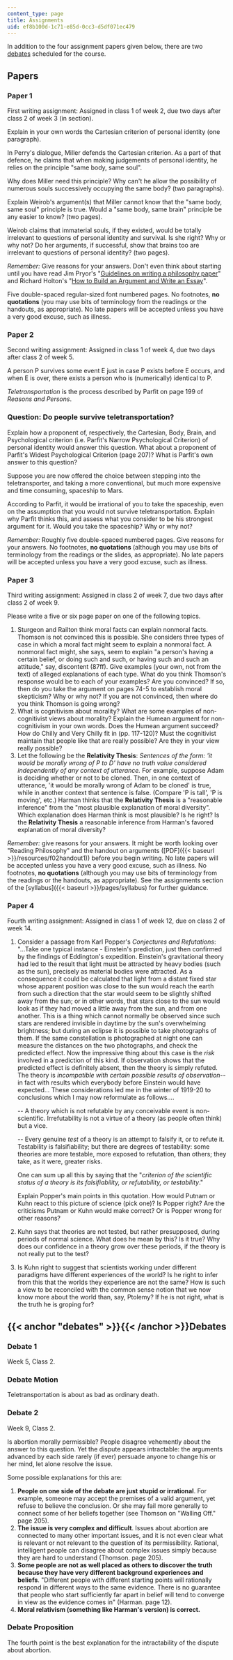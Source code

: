 ```yaml
---
content_type: page
title: Assignments
uid: ef8b100d-1c71-e85d-0cc3-d5df071ec479
---
```


In addition to the four assignment papers given below, there are two [debates](#debates) scheduled for the course.

Papers
------

### Paper 1

First writing assignment: Assigned in class 1 of week 2, due two days after class 2 of week 3 (in section).

Explain in your own words the Cartesian criterion of personal identity (one paragraph).

In Perry's dialogue, Miller defends the Cartesian criterion. As a part of that defence, he claims that when making judgements of personal identity, he relies on the principle "same body, same soul".

Why does Miller need this principle? Why can't he allow the possibility of numerous souls successively occupying the same body? (two paragraphs).

Explain Weirob's argument(s) that Miller cannot know that the "same body, same soul" principle is true. Would a "same body, same brain" principle be any easier to know? (two pages).

Weirob claims that immaterial souls, if they existed, would be totally irrelevant to questions of personal identity and survival. Is she right? Why or why not? Do her arguments, if successful, show that brains too are irrelevant to questions of personal identity? (two pages).

_Remember:_ Give reasons for your answers. Don't even think about starting until you have read Jim Pryor's "[Guidelines on writing a philosophy paper](http://www.jimpryor.net/teaching/guidelines/writing.html)" and Richard Holton's "[How to Build an Argument and Write an Essay](http://web.mit.edu/holton/www/edin/write/writehome.html)".

Five double-spaced regular-sized font numbered pages. No footnotes, **no quotations** (you may use bits of terminology from the readings or the handouts, as appropriate). No late papers will be accepted unless you have a very good excuse, such as illness.

### Paper 2

Second writing assignment: Assigned in class 1 of week 4, due two days after class 2 of week 5.

A person P survives some event E just in case P exists before E occurs, and when E is over, there exists a person who is (numerically) identical to P.

_Teletransportation_ is the process described by Parfit on page 199 of _Reasons and Persons_.

### Question: Do people survive teletransportation?

Explain how a proponent of, respectively, the Cartesian, Body, Brain, and Psychological criterion (i.e. Parfit's Narrow Psychological Criterion) of personal identity would answer this question. What about a proponent of Parfit's Widest Psychological Criterion (page 207)? What is Parfit's own answer to this question?

Suppose you are now offered the choice between stepping into the teletransporter, and taking a more conventional, but much more expensive and time consuming, spaceship to Mars.

According to Parfit, it would be irrational of you to take the spaceship, even on the assumption that you would not survive teletransportation. Explain why Parfit thinks this, and assess what you consider to be his strongest argument for it. Would you take the spaceship? Why or why not?

_Remember:_ Roughly five double-spaced numbered pages. Give reasons for your answers. No footnotes, **no quotations** (although you may use bits of terminology from the readings or the slides, as appropriate). No late papers will be accepted unless you have a very good excuse, such as illness.

### Paper 3

Third writing assignment: Assigned in class 2 of week 7, due two days after class 2 of week 9.

Please write a five or six page paper on one of the following topics.

1.  Sturgeon and Railton think moral facts can explain nonmoral facts. Thomson is not convinced this is possible. She considers three types of case in which a moral fact might seem to explain a nonmoral fact. A nonmoral fact might, she says, seem to explain "a person's having a certain belief, or doing such and such, or having such and such an attitude," say, discontent (87ff). Give examples (your own, not from the text) of alleged explanations of each type. What do you think Thomson's response would be to each of your examples? Are you convinced? If so, then do you take the argument on pages 74-5 to establish moral skepticism? Why or why not? If you are not convinced, then where do you think Thomson is going wrong?
2.  What is cognitivism about morality? What are some examples of non-cognitivist views about morality? Explain the Humean argument for non-cognitivism in your own words. Does the Humean argument succeed? How do Chilly and Very Chilly fit in (pp. 117-120)? Must the cognitivist maintain that people like that are really possible? Are they in your view really possible?
3.  Let the following be the **Relativity Thesis**: _Sentences of the form: 'it would be morally wrong of P to D' have no truth value considered independently of any context of utterance._ For example, suppose Adam is deciding whether or not to be cloned. Then, in one context of utterance, 'it would be morally wrong of Adam to be cloned' is true, while in another context that sentence is false. (Compare 'P is tall', 'P is moving', etc.) Harman thinks that the **Relativity Thesis** is a "reasonable inference" from the "most plausible explanation of moral diversity". Which explanation does Harman think is most plausible? Is he right? Is the **Relativity Thesis** a reasonable inference from Harman's favored explanation of moral diversity?

_Remember:_ give reasons for your answers. It might be worth looking over "Reading Philosophy" and the handout on arguments ([PDF]({{< baseurl >}}/resources/f02handout1)) before you begin writing. No late papers will be accepted unless you have a very good excuse, such as illness. No footnotes, **no quotations** (although you may use bits of terminology from the readings or the handouts, as appropriate). See the assignments section of the [syllabus]({{< baseurl >}}/pages/syllabus) for further guidance.

### Paper 4

Fourth writing assignment: Assigned in class 1 of week 12, due on class 2 of week 14.

1.  Consider a passage from Karl Popper's _Conjectures and Refutations_: "...Take one typical instance - Einstein's prediction, just then confirmed by the findings of Eddington's expedition. Einstein's gravitational theory had led to the result that light must be attracted by heavy bodies (such as the sun), precisely as material bodies were attracted. As a consequence it could be calculated that light from a distant fixed star whose apparent position was close to the sun would reach the earth from such a direction that the star would seem to be slightly shifted away from the sun; or in other words, that stars close to the sun would look as if they had moved a little away from the sun, and from one another. This is a thing which cannot normally be observed since such stars are rendered invisible in daytime by the sun's overwhelming brightness; but during an eclipse it is possible to take photographs of them. If the same constellation is photographed at night one can measure the distances on the two photographs, and check the predicted effect. Now the impressive thing about this case is the _risk_ involved in a prediction of this kind. If observation shows that the predicted effect is definitely absent, then the theory is simply refuted. The theory is _incompatible with certain possible results of observation_\--in fact with results which everybody before Einstein would have expected... These considerations led me in the winter of 1919-20 to conclusions which I may now reformulate as follows....  
      
    \-- A theory which is not refutable by any conceivable event is non-scientific. Irrefutability is not a virtue of a theory (as people often think) but a vice.  
      
    \-- Every genuine _test_ of a theory is an attempt to falsify it, or to refute it. Testability is falsifiability; but there are degrees of testability: some theories are more testable, more exposed to refutation, than others; they take, as it were, greater risks.  
      
    One can sum up all this by saying that the "_criterion of the scientific status of a theory is its falsifiability, or refutability, or testability_."  
      
    Explain Popper's main points in this quotation. How would Putnam or Kuhn react to this picture of science (pick one)? Is Popper right? Are the criticisms Putnam or Kuhn would make correct? Or is Popper wrong for other reasons?
2.  Kuhn says that theories are not tested, but rather presupposed, during periods of normal science. What does he mean by this? Is it true? Why does our confidence in a theory grow over these periods, if the theory is not really put to the test?
3.  Is Kuhn right to suggest that scientists working under different paradigms have different experiences of the world? Is he right to infer from this that the worlds they experience are not the same? How is such a view to be reconciled with the common sense notion that we now know more about the world than, say, Ptolemy? If he is not right, what is the truth he is groping for?

{{< anchor "debates" >}}{{< /anchor >}}Debates
----------------------------------------------

### Debate 1

Week 5, Class 2.

### Debate Motion

Teletransportation is about as bad as ordinary death.

### Debate 2

Week 9, Class 2.

Is abortion morally permissible? People disagree vehemently about the answer to this question. Yet the dispute appears intractable: the arguments advanced by each side rarely (if ever) persuade anyone to change his or her mind, let alone resolve the issue.

Some possible explanations for this are:

1.  **People on one side of the debate are just stupid or irrational**. For example, someone may accept the premises of a valid argument, yet refuse to believe the conclusion. Or she may fail more generally to connect some of her beliefs together (see Thomson on "Walling Off." page 205).
2.  **The issue is very complex and difficult**. Issues about abortion are connected to many other important issues, and it is not even clear what is relevant or not relevant to the question of its permissibility. Rational, intelligent people can disagree about complex issues simply because they are hard to understand (Thomson. page 205).
3.  **Some people are not as well placed as others to discover the truth because they have very different background experiences and beliefs**. "Different people with different starting points will rationally respond in different ways to the same evidence. There is no guarantee that people who start sufficiently far apart in belief will tend to converge in view as the evidence comes in" (Harman. page 12).
4.  **Moral relativism (something like Harman's version) is correct.**

### Debate Proposition

The fourth point is the best explanation for the intractability of the dispute about abortion.